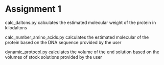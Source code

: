 # Assignment 1

calc_daltons.py calculates the estimated molecular weight of the protein in kilodaltons

calc_number_amino_acids.py calculates the estimated molecular of the protein based on the DNA sequence provided by the user

dynamic_protocol.py calculates the volume of the end solution based on the volumes of stock solutions provided by the user
